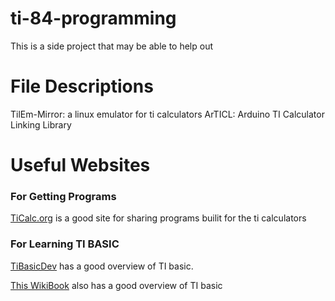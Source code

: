 # ti-84-programming
This is a side project that may be able to help out

# File Descriptions
TilEm-Mirror: a linux emulator for ti calculators
ArTICL: Arduino TI Calculator Linking Library

# Useful Websites
### For Getting Programs
[TiCalc.org](http://www.ticalc.org/) is a good site for sharing programs builit for the ti calculators

### For Learning TI BASIC
[TiBasicDev](http://tibasicdev.wikidot.com/home) has a good overview of TI basic.

[This WikiBook](https://en.wikibooks.org/wiki/TI-Basic_Z80_Programming) also has a good overview of TI basic